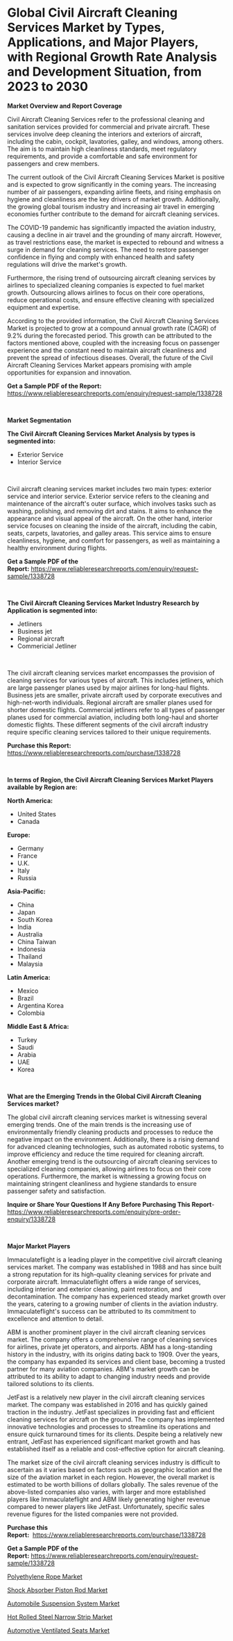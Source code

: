 <p><h1>Global Civil Aircraft Cleaning Services Market by Types, Applications, and Major Players, with Regional Growth Rate Analysis and Development Situation, from 2023 to 2030</h1></p><p><strong>Market Overview and Report Coverage</strong></p>
<p><p>Civil Aircraft Cleaning Services refer to the professional cleaning and sanitation services provided for commercial and private aircraft. These services involve deep cleaning the interiors and exteriors of aircraft, including the cabin, cockpit, lavatories, galley, and windows, among others. The aim is to maintain high cleanliness standards, meet regulatory requirements, and provide a comfortable and safe environment for passengers and crew members.</p><p>The current outlook of the Civil Aircraft Cleaning Services Market is positive and is expected to grow significantly in the coming years. The increasing number of air passengers, expanding airline fleets, and rising emphasis on hygiene and cleanliness are the key drivers of market growth. Additionally, the growing global tourism industry and increasing air travel in emerging economies further contribute to the demand for aircraft cleaning services.</p><p>The COVID-19 pandemic has significantly impacted the aviation industry, causing a decline in air travel and the grounding of many aircraft. However, as travel restrictions ease, the market is expected to rebound and witness a surge in demand for cleaning services. The need to restore passenger confidence in flying and comply with enhanced health and safety regulations will drive the market's growth.</p><p>Furthermore, the rising trend of outsourcing aircraft cleaning services by airlines to specialized cleaning companies is expected to fuel market growth. Outsourcing allows airlines to focus on their core operations, reduce operational costs, and ensure effective cleaning with specialized equipment and expertise.</p><p>According to the provided information, the Civil Aircraft Cleaning Services Market is projected to grow at a compound annual growth rate (CAGR) of 9.2% during the forecasted period. This growth can be attributed to the factors mentioned above, coupled with the increasing focus on passenger experience and the constant need to maintain aircraft cleanliness and prevent the spread of infectious diseases. Overall, the future of the Civil Aircraft Cleaning Services Market appears promising with ample opportunities for expansion and innovation.</p></p>
<p><strong>Get a Sample PDF of the Report:</strong> <a href="https://www.reliableresearchreports.com/enquiry/request-sample/1338728">https://www.reliableresearchreports.com/enquiry/request-sample/1338728</a></p>
<p>&nbsp;</p>
<p><strong>Market Segmentation</strong></p>
<p><strong>The Civil Aircraft Cleaning Services Market Analysis by types is segmented into:</strong></p>
<p><ul><li>Exterior Service</li><li>Interior Service</li></ul></p>
<p>&nbsp;</p>
<p><p>Civil aircraft cleaning services market includes two main types: exterior service and interior service. Exterior service refers to the cleaning and maintenance of the aircraft's outer surface, which involves tasks such as washing, polishing, and removing dirt and stains. It aims to enhance the appearance and visual appeal of the aircraft. On the other hand, interior service focuses on cleaning the inside of the aircraft, including the cabin, seats, carpets, lavatories, and galley areas. This service aims to ensure cleanliness, hygiene, and comfort for passengers, as well as maintaining a healthy environment during flights.</p></p>
<p><strong>Get a Sample PDF of the Report:</strong>&nbsp;<a href="https://www.reliableresearchreports.com/enquiry/request-sample/1338728">https://www.reliableresearchreports.com/enquiry/request-sample/1338728</a></p>
<p>&nbsp;</p>
<p><strong>The Civil Aircraft Cleaning Services Market Industry Research by Application is segmented into:</strong></p>
<p><ul><li>Jetliners</li><li>Business jet</li><li>Regional aircraft</li><li>Commericial Jetliner</li></ul></p>
<p>&nbsp;</p>
<p><p>The civil aircraft cleaning services market encompasses the provision of cleaning services for various types of aircraft. This includes jetliners, which are large passenger planes used by major airlines for long-haul flights. Business jets are smaller, private aircraft used by corporate executives and high-net-worth individuals. Regional aircraft are smaller planes used for shorter domestic flights. Commercial jetliners refer to all types of passenger planes used for commercial aviation, including both long-haul and shorter domestic flights. These different segments of the civil aircraft industry require specific cleaning services tailored to their unique requirements.</p></p>
<p><strong>Purchase this Report:</strong>&nbsp; <a href="https://www.reliableresearchreports.com/purchase/1338728">https://www.reliableresearchreports.com/purchase/1338728</a></p>
<p>&nbsp;</p>
<p><strong>In terms of Region, the Civil Aircraft Cleaning Services Market Players available by Region are:</strong></p>
<p>
    <p> <strong> North America: </strong>
        <ul>
            <li>United States</li>
            <li>Canada</li>
        </ul>
        </p> 
    <p> <strong> Europe: </strong>
        <ul>
            <li>Germany</li>
            <li>France</li>
            <li>U.K.</li>
            <li>Italy</li>
            <li>Russia</li>
        </ul>
        </p> 
    <p> <strong> Asia-Pacific: </strong>
        <ul>
            <li>China</li>
            <li>Japan</li>
            <li>South Korea</li>
            <li>India</li>
            <li>Australia</li>
            <li>China Taiwan</li>
            <li>Indonesia</li>
            <li>Thailand</li>
            <li>Malaysia</li>
        </ul>
        </p> 
    <p> <strong> Latin America: </strong>
        <ul>
            <li>Mexico</li>
            <li>Brazil</li>
            <li>Argentina Korea</li>
            <li>Colombia</li>
        </ul>
        </p> 
    <p> <strong> Middle East & Africa: </strong>
        <ul>
            <li>Turkey</li>
            <li>Saudi</li>
            <li>Arabia</li>
            <li>UAE</li>
            <li>Korea</li>
        </ul>
    </p>
    </p>
<p>&nbsp;</p>
<p><strong>What are the Emerging Trends in the Global Civil Aircraft Cleaning Services market?</strong></p>
<p><p>The global civil aircraft cleaning services market is witnessing several emerging trends. One of the main trends is the increasing use of environmentally friendly cleaning products and processes to reduce the negative impact on the environment. Additionally, there is a rising demand for advanced cleaning technologies, such as automated robotic systems, to improve efficiency and reduce the time required for cleaning aircraft. Another emerging trend is the outsourcing of aircraft cleaning services to specialized cleaning companies, allowing airlines to focus on their core operations. Furthermore, the market is witnessing a growing focus on maintaining stringent cleanliness and hygiene standards to ensure passenger safety and satisfaction.</p></p>
<p><strong>Inquire or Share Your Questions If Any Before Purchasing This Report</strong>- <a href="https://www.reliableresearchreports.com/enquiry/pre-order-enquiry/1338728">https://www.reliableresearchreports.com/enquiry/pre-order-enquiry/1338728</a></p>
<p>&nbsp;</p>
<p><strong>Major Market Players</strong></p>
<p><p>Immaculateflight is a leading player in the competitive civil aircraft cleaning services market. The company was established in 1988 and has since built a strong reputation for its high-quality cleaning services for private and corporate aircraft. Immaculateflight offers a wide range of services, including interior and exterior cleaning, paint restoration, and decontamination. The company has experienced steady market growth over the years, catering to a growing number of clients in the aviation industry. Immaculateflight's success can be attributed to its commitment to excellence and attention to detail.</p><p>ABM is another prominent player in the civil aircraft cleaning services market. The company offers a comprehensive range of cleaning services for airlines, private jet operators, and airports. ABM has a long-standing history in the industry, with its origins dating back to 1909. Over the years, the company has expanded its services and client base, becoming a trusted partner for many aviation companies. ABM's market growth can be attributed to its ability to adapt to changing industry needs and provide tailored solutions to its clients.</p><p>JetFast is a relatively new player in the civil aircraft cleaning services market. The company was established in 2016 and has quickly gained traction in the industry. JetFast specializes in providing fast and efficient cleaning services for aircraft on the ground. The company has implemented innovative technologies and processes to streamline its operations and ensure quick turnaround times for its clients. Despite being a relatively new entrant, JetFast has experienced significant market growth and has established itself as a reliable and cost-effective option for aircraft cleaning.</p><p>The market size of the civil aircraft cleaning services industry is difficult to ascertain as it varies based on factors such as geographic location and the size of the aviation market in each region. However, the overall market is estimated to be worth billions of dollars globally. The sales revenue of the above-listed companies also varies, with larger and more established players like Immaculateflight and ABM likely generating higher revenue compared to newer players like JetFast. Unfortunately, specific sales revenue figures for the listed companies were not provided.</p></p>
<p><strong>Purchase this Report:</strong>&nbsp;&nbsp;<a href="https://www.reliableresearchreports.com/purchase/1338728">https://www.reliableresearchreports.com/purchase/1338728</a></p>
<p></p>
<p><strong>Get a Sample PDF of the Report:</strong>&nbsp;<a href="https://www.reliableresearchreports.com/enquiry/request-sample/1338728">https://www.reliableresearchreports.com/enquiry/request-sample/1338728</a></p>
<p><p><a href="https://medium.com/@kelsitorphy644/polyethylene-rope-nbsp-market-focuses-on-market-share-size-and-projected-forecast-till-2030-88679e376d1b">Polyethylene Rope Market</a></p><p><a href="https://www.linkedin.com/pulse/shock-absorber-piston-rod-market-challenges-opportunities-7mabe/">Shock Absorber Piston Rod Market</a></p><p><a href="https://www.linkedin.com/pulse/automobile-suspension-system-market-research-report-provides-ezjpe/">Automobile Suspension System Market</a></p><p><a href="https://medium.com/@dougschmidt645/hot-rolled-steel-narrow-strip-market-report-reveals-the-latest-trends-and-growth-opportunities-of-9b7a88f402ad">Hot Rolled Steel Narrow Strip Market</a></p><p><a href="https://github.com/Chiragrp24/Market-Research-Report-List-1/blob/main/automotive-ventilated-seats-market.md">Automotive Ventilated Seats Market</a></p></p>